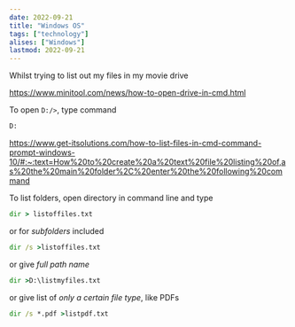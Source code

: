 ```yaml
---
date: 2022-09-21
title: "Windows OS"
tags: ["technology"]
alises: ["Windows"]
lastmod: 2022-09-21
---
```


Whilst trying to list out my files in my movie drive

<https://www.minitool.com/news/how-to-open-drive-in-cmd.html>

To open `D:/>`, type command

```cmd
D:
```

<https://www.get-itsolutions.com/how-to-list-files-in-cmd-command-prompt-windows-10/#:~:text=How%20to%20create%20a%20text%20file%20listing%20of,as%20the%20main%20folder%2C%20enter%20the%20following%20command>

To list folders, open directory in command line and type

```cmd
dir > listoffiles.txt
```

or for *subfolders* included

```cmd
dir /s >listoffiles.txt
```

or give *full path name*

```cmd
dir >D:\listmyfiles.txt
```

or give list of *only a certain file type*, like PDFs

```cmd
dir /s *.pdf >listpdf.txt
```
